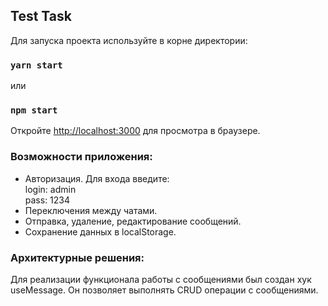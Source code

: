 ## Test Task

Для запуска проекта используйте в корне директории:
### `yarn start`
или <br />
### `npm start`
Откройте [http://localhost:3000](http://localhost:3000
) для просмотра в браузере.

### Возможности приложения:
- Авторизация. Для входа введите: <br/>
login: admin <br/>
pass: 1234 <br/>
- Переключения между чатами.
- Отправка, удаление, редактирование сообщений.
- Сохранение данных в localStorage.

### Архитектурные решения:
Для реализации функционала работы с сообщениями был создан хук useMessage.
Он позволяет выполнять CRUD операции с сообщениями.
